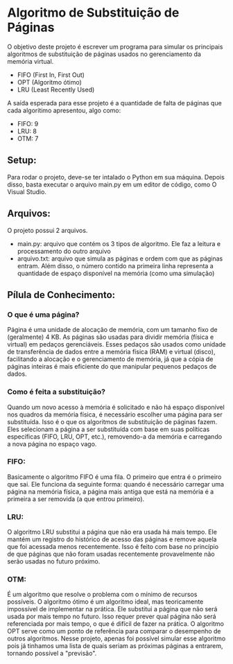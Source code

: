 # Algoritmo de Substituição de Páginas

O objetivo deste projeto é escrever um programa para simular os principais algoritmos de substituição de páginas usados no gerenciamento da memória virtual.
- FIFO (First In, First Out)
- OPT (Algoritmo ótimo)
- LRU (Least Recently Used)

A saída esperada para esse projeto é a quantidade de falta de páginas que cada algorítimo apresentou, algo como:
- FIFO: 9
- LRU: 8
- OTM: 7


## Setup:
Para rodar o projeto, deve-se ter intalado o Python em sua máquina. Depois disso, basta executar o arquivo main.py em um editor de código, como O Visual Studio.

## Arquivos:
O projeto possui 2 arquivos.
- main.py: arquivo que contém os 3 tipos de algoritmo. Ele faz a leitura e processamento do outro arquivo
- arquivo.txt: arquivo que simula as páginas e ordem com que as páginas entram. Além disso, o número contido na primeira linha representa a quantidade de espaço disponível na memória (como uma simulação)

## Pílula de Conhecimento:

### O que é uma página?
Página é uma unidade de alocação de memória, com um tamanho fixo de (geralmente) 4 KB. As páginas são usadas para dividir memória (física e virtual) em pedaços gerenciáveis. Esses pedaços são usados como unidade de transferência de dados entre a memória física (RAM) e virtual (disco), facilitando a alocação e o gerenciamento de memória, já que a cópia de páginas inteiras é mais eficiente do que manipular pequenos pedaços de dados. 

### Como é feita a substituição?
Quando um novo acesso à memória é solicitado e não há espaço disponível nos quadros da memória física, é necessário escolher uma página para ser substituída. Isso é o que os algoritmos de substituição de páginas fazem. Eles selecionam a página a ser substituída com base em suas políticas específicas (FIFO, LRU, OPT, etc.), removendo-a da memória e carregando a nova página no espaço vago.

### FIFO:
Basicamente o algoritmo FIFO é uma fila. O primeiro que entra é o primeiro que sai. Ele funciona da seguinte forma: quando é necessário carregar uma página na memória física, a página mais antiga que está na memória é a primeira a ser removida (a que entrou primeiro).

### LRU:
O algoritmo LRU substitui a página que não era usada há mais tempo. Ele mantém um registro do histórico de acesso das páginas e remove aquela que foi acessada menos recentemente. Isso é feito com base no princípio de que páginas que não foram usadas recentemente provavelmente não serão usadas no futuro próximo.

### OTM:
É um algoritmo que resolve o problema com o mínimo de recursos possíveis. O algoritmo ótimo é um algoritmo ideal, mas teoricamente impossível de implementar na prática. Ele substitui a página que não será usada por mais tempo no futuro. Isso requer prever qual página não será referenciada por mais tempo, o que é difícil de fazer na prática. O algoritmo OPT serve como um ponto de referência para comparar o desempenho de outros algoritmos. Nesse projeto, apenas foi possível simular esse algoritmo pois já tinhamos uma lista de quais seriam as próximas páginas a entrarem, tornando possível a "previsão".
